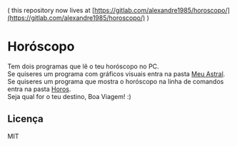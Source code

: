 ( this repository now lives at [https://gitlab.com/alexandre1985/horoscopo/](https://gitlab.com/alexandre1985/horoscopo/) )

Horóscopo
=========

Tem dois programas que lê o teu horóscopo no PC.  
Se quiseres um programa com gráficos visuais entra na pasta [Meu Astral](./meu%20astral).  
Se quiseres um programa que mostra o horóscopo na linha de comandos entra na pasta [Horos](./horos).  
Seja qual for o teu destino, Boa Viagem! :)

## Licença
MIT
